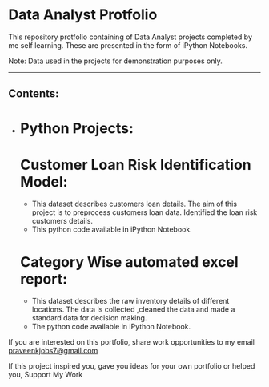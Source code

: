 # Data Analyst Protfolio

This repository protfolio containing of Data Analyst projects completed by me 
self learning. These are presented in the form of iPython Notebooks.

Note: Data used in the projects for demonstration purposes only.

----
## Contents:

- # Python Projects:
    
     # Customer Loan Risk Identification Model: 
     - This dataset describes customers loan details. The aim of this project is to preprocess customers loan data. Identified the loan risk customers details.
     - This python code available in iPython Notebook.
     # Category Wise automated excel report:
     - This dataset describes the raw inventory details of different locations. The data is collected ,cleaned the data and made a standard data for decision making.
     - The python code available in iPython Notebook.

 
















If you are interested on this portfolio, share work opportunities to my  email praveenkjobs7@gmail.com

If this project inspired you, gave you ideas for your own portfolio or helped you,
Support My Work
